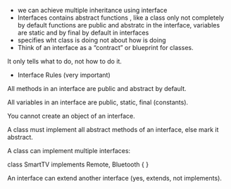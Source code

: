 - we can achieve multiple inheritance using interface
- Interfaces contains abstract functions , like a class only not completely
by default functions are public and abstratc in the interface, variables are static and by final by default in interfaces
- specifies wht class is doing not about how is doing 
- Think of an interface as a “contract” or blueprint for classes.

It only tells what to do, not how to do it.

- Interface Rules (very important)

All methods in an interface are public and abstract by default.

All variables in an interface are public, static, final (constants).

You cannot create an object of an interface.

A class must implement all abstract methods of an interface, else mark it abstract.

A class can implement multiple interfaces:

class SmartTV implements Remote, Bluetooth { }


An interface can extend another interface (yes, extends, not implements).